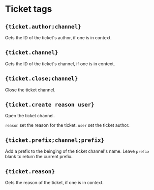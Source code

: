 # Ticket tags

## `{ticket.author;channel}`

Gets the ID of the ticket's author, if one is in context.

## `{ticket.channel}`

Gets the ID of the ticket's channel, if one is in context.

## `{ticket.close;channel}`

Close the ticket channel.

## `{ticket.create reason user}`

Open the ticket channel.

`reason` set the reason for the ticket.
`user` set the ticket author.

## `{ticket.prefix;channel;prefix}`

Add a prefix to the beinging of the ticket channel's name. Leave `prefix` blank to return the current prefix.

## `{ticket.reason}`

Gets the reason of the ticket, if one is in context.
